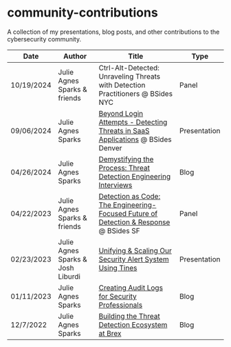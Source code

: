 # community-contributions
A collection of my presentations, blog posts, and other contributions to the cybersecurity community.

| Date  | Author | Title | Type |
| --- | --- | --- | --- |
| 10/19/2024  | Julie Agnes Sparks & friends | Ctrl-Alt-Detected: Unraveling Threats with Detection Practitioners @ BSides NYC | Panel |
| 09/06/2024  | Julie Agnes Sparks | [Beyond Login Attempts - Detecting Threats in SaaS Applications](https://github.com/julieagnessparks/community-contributions/blob/main/Beyond%20Login%20Attempts%20-%20Detecting%20Threats%20in%20SaaS%20Applications.pdf) @ BSides Denver | Presentation |
| 04/26/2024  | Julie Agnes Sparks | [Demystifying the Process: Threat Detection Engineering Interviews](https://medium.com/@julieasparks/acing-your-detection-engineering-interview-9ed95f70ffd7) | Blog |
| 04/22/2023  | Julie Agnes Sparks & friends | [Detection as Code: The Engineering-Focused Future of Detection & Response](https://bsidessf2023.sched.com/event/1HzuE/detection-as-code-the-engineering-focused-future-of-detection-and-response) @ BSides SF | Panel |
| 02/23/2023  | Julie Agnes Sparks & Josh Liburdi | [Unifying & Scaling Our Security Alert System Using Tines](https://securitysenses.com/videos/future-security-operations-roadshow-unifying-scaling-our-security-alert-system-using-tines) | Presentation |
| 01/11/2023  | Julie Agnes Sparks | [Creating Audit Logs for Security Professionals](https://medium.com/@julieasparks/acing-your-detection-engineering-interview-9ed95f70ffd7](https://medium.com/@julieasparks/creating-audit-logs-for-security-professionals-2f81b4046bce)) | Blog |
| 12/7/2022  | Julie Agnes Sparks | [Building the Threat Detection Ecosystem at Brex](https://medium.com/brexeng/building-the-threat-detection-ecosystem-at-brex-215e98b2f1bc) | Blog |

